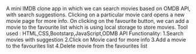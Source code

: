 A mini IMDB clone app in which we can search movies based on OMDB API, with search suggestions. Clicking on a particular movie card opens a new movie page for more info. On clicking on the favourite button, we can add a movie to the favourite list which is using local storage to store movies.
Tool used : HTML,CSS,Bootstarp,JavaScript,ODMB API
Functionality:
1.Search movies with suggestion
2.Click on Movie card for more info
3.Add a movie to the favourites list
4.Delete movie from the favourites list
